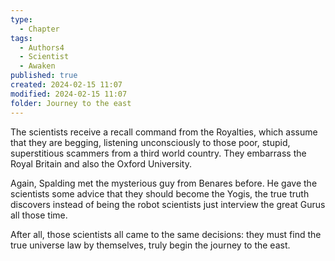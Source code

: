 ```yaml
---
type:
  - Chapter
tags:
  - Authors4
  - Scientist
  - Awaken
published: true
created: 2024-02-15 11:07
modified: 2024-02-15 11:07
folder: Journey to the east
---
```

The scientists receive a recall command from the Royalties, which assume that they are begging, listening unconsciously to those poor, stupid, superstitious scammers from a third world country. They embarrass the Royal Britain and also the Oxford University.

Again, Spalding met the mysterious guy from Benares before. He gave the scientists some advice that they should become the Yogis, the true truth discovers instead of being the robot scientists just interview the great Gurus all those time.

After all, those scientists all came to the same decisions: they must find the true universe law by themselves, truly begin the journey to the east.

